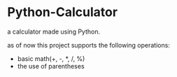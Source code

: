 # Python-Calculator
a calculator made using Python.

as of now this project supports the following operations:
- basic math(+, -, *, /, %)
- the use of parentheses
